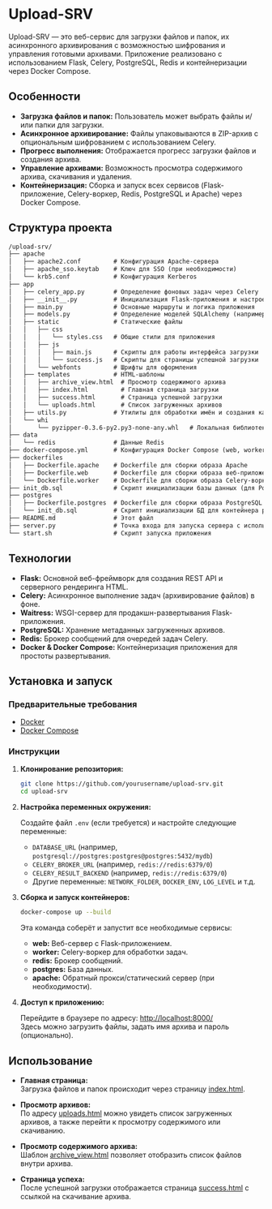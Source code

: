 
# Upload-SRV

Upload-SRV — это веб-сервис для загрузки файлов и папок, их асинхронного архивирования с возможностью шифрования и управления готовыми архивами. Приложение реализовано с использованием Flask, Celery, PostgreSQL, Redis и контейнеризации через Docker Compose.

## Особенности

- **Загрузка файлов и папок:** Пользователь может выбрать файлы и/или папки для загрузки.
- **Асинхронное архивирование:** Файлы упаковываются в ZIP-архив с опциональным шифрованием с использованием Celery.
- **Прогресс выполнения:** Отображается прогресс загрузки файлов и создания архива.
- **Управление архивами:** Возможность просмотра содержимого архива, скачивания и удаления.
- **Контейнеризация:** Сборка и запуск всех сервисов (Flask-приложение, Celery-воркер, Redis, PostgreSQL и Apache) через Docker Compose.

## Структура проекта

```markdown
/upload-srv/
├── apache
│   ├── apache2.conf         # Конфигурация Apache-сервера
│   ├── apache_sso.keytab    # Ключ для SSO (при необходимости)
│   └── krb5.conf            # Конфигурация Kerberos
├── app
│   ├── celery_app.py        # Определение фоновых задач через Celery
│   ├── __init__.py          # Инициализация Flask-приложения и настроек
│   ├── main.py              # Основные маршруты и логика приложения
│   ├── models.py            # Определение моделей SQLAlchemy (например, Upload)
│   ├── static               # Статические файлы
│   │   ├── css
│   │   │   └── styles.css   # Общие стили для приложения
│   │   ├── js
│   │   │   ├── main.js      # Скрипты для работы интерфейса загрузки
│   │   │   └── success.js   # Скрипты для страницы успешной загрузки
│   │   └── webfonts         # Шрифты для оформления
│   ├── templates            # HTML-шаблоны
│   │   ├── archive_view.html  # Просмотр содержимого архива
│   │   ├── index.html         # Главная страница загрузки
│   │   ├── success.html       # Страница успешной загрузки
│   │   └── uploads.html       # Список загруженных архивов
│   ├── utils.py             # Утилиты для обработки имён и создания каталогов
│   └── whi
│       └── pyzipper-0.3.6-py2.py3-none-any.whl   # Локальная библиотека для работы с ZIP
├── data
│   └── redis                # Данные Redis
├── docker-compose.yml       # Конфигурация Docker Compose (web, worker, redis, postgres, apache)
├── dockerfiles
│   ├── Dockerfile.apache    # Dockerfile для сборки образа Apache
│   ├── Dockerfile.web       # Dockerfile для сборки образа веб-приложения
│   └── Dockerfile.worker    # Dockerfile для сборки образа Celery-воркера
├── init_db.sql              # Скрипт инициализации базы данных (для PostgreSQL)
├── postgres
│   ├── Dockerfile.postgres  # Dockerfile для сборки образа PostgreSQL (опционально)
│   └── init_db.sql          # Скрипт инициализации БД для контейнера postgres
├── README.md                # Этот файл
├── server.py                # Точка входа для запуска сервера с использованием Waitress
└── start.sh                 # Скрипт запуска приложения
```

## Технологии

- **Flask:** Основной веб-фреймворк для создания REST API и серверного рендеринга HTML.
- **Celery:** Асинхронное выполнение задач (архивирование файлов) в фоне.
- **Waitress:** WSGI-сервер для продакшн-развертывания Flask-приложения.
- **PostgreSQL:** Хранение метаданных загруженных архивов.
- **Redis:** Брокер сообщений для очередей задач Celery.
- **Docker & Docker Compose:** Контейнеризация приложения для простоты развертывания.

## Установка и запуск

### Предварительные требования

- [Docker](https://docs.docker.com/get-docker/)
- [Docker Compose](https://docs.docker.com/compose/install/)

### Инструкции

1. **Клонирование репозитория:**

   ```bash
   git clone https://github.com/yourusername/upload-srv.git
   cd upload-srv
   ```

2. **Настройка переменных окружения:**

   Создайте файл `.env` (если требуется) и настройте следующие переменные:
   - `DATABASE_URL` (например, `postgresql://postgres:postgres@postgres:5432/mydb`)
   - `CELERY_BROKER_URL` (например, `redis://redis:6379/0`)
   - `CELERY_RESULT_BACKEND` (например, `redis://redis:6379/0`)
   - Другие переменные: `NETWORK_FOLDER`, `DOCKER_ENV`, `LOG_LEVEL` и т.д.

3. **Сборка и запуск контейнеров:**

   ```bash
   docker-compose up --build
   ```

   Эта команда соберёт и запустит все необходимые сервисы:
   - **web:** Веб-сервер с Flask-приложением.
   - **worker:** Celery-воркер для обработки задач.
   - **redis:** Брокер сообщений.
   - **postgres:** База данных.
   - **apache:** Обратный прокси/статический сервер (при необходимости).

4. **Доступ к приложению:**

   Перейдите в браузере по адресу: [http://localhost:8000/](http://localhost:8000/)  
   Здесь можно загрузить файлы, задать имя архива и пароль (опционально).

## Использование

- **Главная страница:**  
  Загрузка файлов и папок происходит через страницу [index.html](app/templates/index.html).

- **Просмотр архивов:**  
  По адресу [uploads.html](app/templates/uploads.html) можно увидеть список загруженных архивов, а также перейти к просмотру содержимого или скачиванию.

- **Просмотр содержимого архива:**  
  Шаблон [archive_view.html](app/templates/archive_view.html) позволяет отобразить список файлов внутри архива.

- **Страница успеха:**  
  После успешной загрузки отображается страница [success.html](app/templates/success.html) с ссылкой на скачивание архива.
